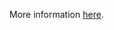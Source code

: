 More information [here](https://docs.bridgecrew.io/docs/ensure-that-elasticsearch-is-configured-inside-a-vpc).
